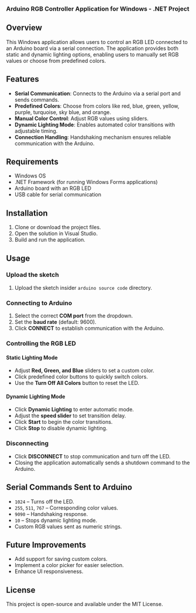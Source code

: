 ### Arduino RGB Controller Application for Windows - .NET Project

## Overview
This Windows application allows users to control an RGB LED connected to an Arduino board via a serial connection. The application provides both static and dynamic lighting options, enabling users to manually set RGB values or choose from predefined colors.

## Features
- **Serial Communication**: Connects to the Arduino via a serial port and sends commands.
- **Predefined Colors**: Choose from colors like red, blue, green, yellow, purple, turquoise, sky blue, and orange.
- **Manual Color Control**: Adjust RGB values using sliders.
- **Dynamic Lighting Mode**: Enables automated color transitions with adjustable timing.
- **Connection Handling**: Handshaking mechanism ensures reliable communication with the Arduino.

## Requirements
- Windows OS
- .NET Framework (for running Windows Forms applications)
- Arduino board with an RGB LED
- USB cable for serial communication

## Installation
1. Clone or download the project files.
2. Open the solution in Visual Studio.
3. Build and run the application.

## Usage
### Upload the sketch
1. Upload the sketch insider `arduino source code` directory.

### Connecting to Arduino
1. Select the correct **COM port** from the dropdown.
2. Set the **baud rate** (default: 9600).
3. Click **CONNECT** to establish communication with the Arduino.

### Controlling the RGB LED
#### **Static Lighting Mode**
- Adjust **Red, Green, and Blue** sliders to set a custom color.
- Click predefined color buttons to quickly switch colors.
- Use the **Turn Off All Colors** button to reset the LED.

#### **Dynamic Lighting Mode**
- Click **Dynamic Lighting** to enter automatic mode.
- Adjust the **speed slider** to set transition delay.
- Click **Start** to begin the color transitions.
- Click **Stop** to disable dynamic lighting.

### Disconnecting
- Click **DISCONNECT** to stop communication and turn off the LED.
- Closing the application automatically sends a shutdown command to the Arduino.

## Serial Commands Sent to Arduino
- `1024` – Turns off the LED.
- `255`, `511`, `767` – Corresponding color values.
- `9090` – Handshaking response.
- `10` – Stops dynamic lighting mode.
- Custom RGB values sent as numeric strings.

## Future Improvements
- Add support for saving custom colors.
- Implement a color picker for easier selection.
- Enhance UI responsiveness.

## License
This project is open-source and available under the MIT License.

